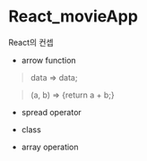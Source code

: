 # React_movieApp

React의 컨셉

- arrow function

> data => data;

> (a, b) => {return a + b;}

- spread operator

- class

- array operation
